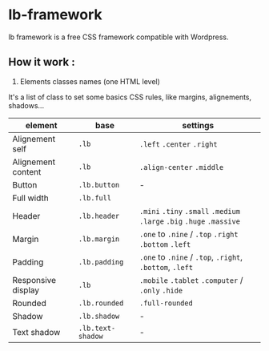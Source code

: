 # lb-framework

lb framework is a free CSS framework compatible with Wordpress. 

## How it work :

1. Elements classes names (one HTML level)

It's a list of class to set some basics CSS rules, like margins, alignements, shadows...


| element | base | settings |
|---------|------|----------|
| Alignement self | ```.lb```| ```.left``` ```.center``` ```.right``` |
| Alignement content | ```.lb```| ```.align-center``` ```.middle``` |
| Button | ```.lb.button``` | - |
| Full width | ```.lb.full``` |
| Header | ```.lb.header```| ```.mini``` ```.tiny``` ```.small``` ```.medium``` ```.large``` ```.big``` ```.huge``` ```.massive``` |
| Margin | ```.lb.margin```| ```.one``` to ```.nine``` / ```.top``` ```.right``` ```.bottom``` ```.left``` |
| Padding | ```.lb.padding```| ```.one``` to ```.nine``` / ```.top```, ```.right```, ```.bottom```, ```.left``` |
| Responsive display | ```.lb``` | ```.mobile``` ```.tablet``` ```.computer``` / ```.only``` ```.hide``` |
| Rounded | ```.lb.rounded```| ```.full-rounded```|
| Shadow | ```.lb.shadow```| - |
| Text shadow | ```.lb.text-shadow```| - |
